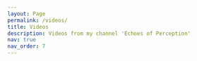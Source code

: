 ```yaml
---
layout: Page
permalink: /videos/
title: Videos
description: Videos from my channel 'Echoes of Perception'
nav: true
nav_order: 7
---
```


<script src="https://cdnjs.cloudflare.com/ajax/libs/rss-parser/3.12.0/rss-parser.min.js"></script>
<script>
async function fetchYouTubeVideos() {
    const rssFeedUrl = "https://www.youtube.com/feeds/videos.xml?channel_id=UCgR7VDoJ12cH20DskSd9CLA";
    const parser = new RSSParser();
    try {
        const feed = await parser.parseURL(rssFeedUrl);
        let videosHtml = "";
        feed.items.forEach(video => {
            const videoId = video.link.split("v=")[1]; // Extract video ID from URL
            videosHtml += `
                <div style="margin-bottom: 20px;">
                    <h3>${video.title}</h3>
                    <iframe width="560" height="315" src="https://www.youtube.com/embed/${videoId}" frameborder="0" allowfullscreen></iframe>
                </div>
            `;
        });
        document.getElementById("video-container").innerHTML = videosHtml;
    } catch (error) {
        console.error("Error fetching RSS feed:", error);
        document.getElementById("video-container").innerHTML = "<p>Error loading videos. Try again later.</p>";
    }
}
fetchYouTubeVideos();
</script>
<div id="video-container"></div>